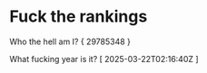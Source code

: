# Fuck the rankings

Who the hell am I?
{ 29785348 }

What fucking year is it?
[ 2025-03-22T02:16:40Z ]
